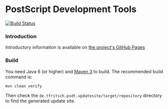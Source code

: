 # PostScript Development Tools

[![Build Status](https://travis-ci.org/thomas-fritsch/psdt.svg?branch=master)](https://travis-ci.org/thomas-fritsch/psdt)

### Introduction
Introductory information is available on [the project's GitHub Pages](http://thomas-fritsch.github.io/psdt/)

### Build
You need Java 6 (or higher) and [Maven 3](http://maven.apache.org/) to
build. The recommended build command is:

	mvn clean verify

Then check the `de.tfritsch.psdt.updatesite/target/repository` directory to find the generated update site.
